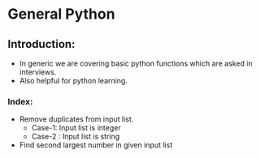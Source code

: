 # General Python
## Introduction:
- In generic we are covering basic python functions which are asked in interviews. 
- Also helpful for python learning.
### Index:
- Remove duplicates from input list.
    - Case-1: Input list is integer
    - Case-2 : Input list is string
- Find second largest number in given input list

